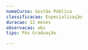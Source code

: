 ```yaml
---
nomeCurso: Gestão Pública
classificacao: Especialização
duracao: 12 meses
observacao: obs
tipo: Pós Graduação

---
```


